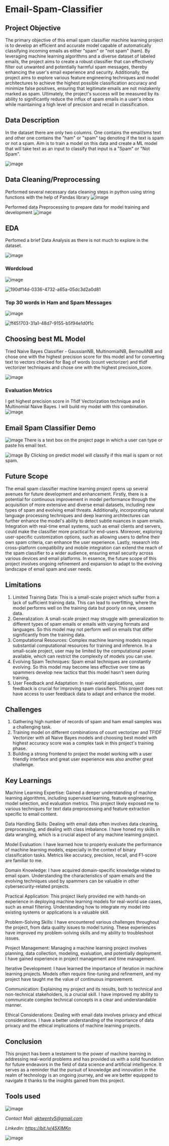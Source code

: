 # Email-Spam-Classifier

## Project Objective

The primary objective of this email spam classifier machine learning project is to develop an efficient and accurate model capable of automatically classifying incoming emails as either "spam" or "not spam" (ham). By leveraging machine learning algorithms and a diverse dataset of labeled emails, the project aims to create a robust classifier that can effectively filter out unwanted and potentially harmful spam messages, thereby enhancing the user's email experience and security. Additionally, the project aims to explore various feature engineering techniques and model architectures to achieve the highest possible classification accuracy and minimize false positives, ensuring that legitimate emails are not mistakenly marked as spam. Ultimately, the project's success will be measured by its ability to significantly reduce the influx of spam emails in a user's inbox while maintaining a high level of precision and recall in classification.

## Data Description

In the dataset there are only two columns. One contains the email/sms text and other one contains the "ham" or "spam" tag denoting if the text is spam or not a spam.
Aim is to train a model on this data and create a ML model that will take text as an input to classify that input is a "Spam" or "Not Spam".

![image](https://github.com/anmolkumarfromspn/Email-Spam-Classifier-using-Machine-Learning/assets/128449996/3ea55fed-e350-4680-bf8b-d249be078eeb)

## Data Cleaning/Preprocessing

Performed several necessary data cleaning steps in python using string functions with the help of Pandas library
![image](https://github.com/anmolkumarfromspn/Email-Spam-Classifier-using-Machine-Learning/assets/128449996/98e21eb3-94d6-472c-a643-205f0e5e8bb4)

Performed data Preprocessing to prepare data for model training and development
![image](https://github.com/anmolkumarfromspn/Email-Spam-Classifier-using-Machine-Learning/assets/128449996/7487f6af-6bd4-4362-86e8-2ffc2f915848)

## EDA

Perfomed a brief Data Analysis as there is not much to explore in the dataset.

![image](https://github.com/anmolkumarfromspn/Email-Spam-Classifier-using-Machine-Learning/assets/128449996/76b143a3-d1cf-4757-a2c7-d90c3422978a)

### Wordcloud

![image](https://github.com/anmolkumarfromspn/Email-Spam-Classifier-using-Machine-Learning/assets/128449996/f16b653e-4cab-4ddb-b48e-5040e045e559)

![190df14d-0336-4732-a65a-05dc3d2a0d81](https://github.com/anmolkumarfromspn/Email-Spam-Classifier-using-Machine-Learning/assets/128449996/25290473-e77d-4369-b57d-1eb7422ce070)

### Top 30 words in Ham and Spam Messages

![image](https://github.com/anmolkumarfromspn/Email-Spam-Classifier-using-Machine-Learning/assets/128449996/907efe64-a14d-4041-bb7c-0a9b5a01c152)

![ff451703-31a1-48d7-9155-b5f94e1d0f1c](https://github.com/anmolkumarfromspn/Email-Spam-Classifier-using-Machine-Learning/assets/128449996/541c50a4-7af6-4cd2-addb-65582cd08281)

## Choosing best ML Model

Tried Naive Bayes Classifier - GaussianNB, MultinomialNB, BernoulliNB and chose one with the highest precision score for this model 
and for converting text to vectors checked for Bag of words (count vectorizer) and tfidf vectorizer techniques and chose one with the highest precision_score.

![image](https://github.com/anmolkumarfromspn/Email-Spam-Classifier-using-Machine-Learning/assets/128449996/21bb9f70-91a0-463c-8cdf-b69e97e26579)

### Evaluation Metrics

I get highest precision score in Tfidf Vectorization technique and in Multinomial Naive Bayes. I will build my model with this combination.
![image](https://github.com/anmolkumarfromspn/Email-Spam-Classifier-using-Machine-Learning/assets/128449996/c92ab07c-507e-4958-aba7-2606a36d5c5d)

## Email Spam Classifier Demo

![image](https://github.com/anmolkumarfromspn/Email-Spam-Classifier-using-Machine-Learning/assets/128449996/15775101-55e8-4897-900f-d5d6ea933548)
There is a text box on the project page in which a user can type or paste his email text.

![image](https://github.com/anmolkumarfromspn/Email-Spam-Classifier-using-Machine-Learning/assets/128449996/11226571-f20f-4577-823d-57b400821f67)
By Clicking on predict model will classify if this mail is spam or not spam.

## Future Scope

The email spam classifier machine learning project opens up several avenues for future development and enhancement. Firstly, there is a potential for continuous improvement in model performance through the acquisition of more extensive and diverse email datasets, including new types of spam and evolving email threats. Additionally, incorporating natural language processing techniques and deep learning architectures can further enhance the model's ability to detect subtle nuances in spam emails. Integration with real-time email systems, such as email clients and servers, could make the classifier more practical for end-users. Moreover, exploring user-specific customization options, such as allowing users to define their own spam criteria, can enhance the user experience. Lastly, research into cross-platform compatibility and mobile integration can extend the reach of the spam classifier to a wider audience, ensuring email security across various devices and email platforms. In essence, the future scope of this project involves ongoing refinement and expansion to adapt to the evolving landscape of email spam and user needs.

## Limitations

1. Limited Training Data: This is a small-scale project which suffer from a lack of sufficient training data. This can lead to overfitting, where the model performs well on the training data but poorly on new, unseen data.
2. Generalization: A small-scale project may struggle with generalization to different types of spam emails or emails with varying formats and languages. So this model may not perform well on emails that differ significantly from the training data.
3. Computational Resources: Complex machine learning models require substantial computational resources for training and inference. In a small-scale project, user may be limited by the computational power available, which can restrict the complexity of models you can use.
4. Evolving Spam Techniques: Spam email techniques are constantly evolving. So this model may become less effective over time as spammers develop new tactics that this model hasn't seen during training.
5. User Feedback and Adaptation: In real-world applications, user feedback is crucial for improving spam classifiers. This project does not have access to user feedback data to adapt and enhance the model.

## Challenges

1. Gathering high number of records of spam and ham email samples was a challenging task.
2. Training model on different combinations of count vectorizer and TFIDF Vectorizer with all Naive Bayes models and choosing best model with highest accuracy score was a complex task in this project's training phase.
3. Building a strong frontend to project the model working with a user friendly interface and great user experience was also another great challenge.

## Key Learnings

Machine Learning Expertise: Gained a deeper understanding of machine learning algorithms, including supervised learning, feature engineering, model selection, and evaluation metrics. This project likely exposed me to various techniques for text data preprocessing and feature extraction specific to email content.

Data Handling Skills: Dealing with email data often involves data cleaning, preprocessing, and dealing with class imbalance. I have honed my skills in data wrangling, which is a crucial aspect of any machine learning project.

Model Evaluation: I have learned how to properly evaluate the performance of machine learning models, especially in the context of binary classification tasks. Metrics like accuracy, precision, recall, and F1-score are familiar to me.

Domain Knowledge: I have acquired domain-specific knowledge related to email spam. Understanding the characteristics of spam emails and the evolving techniques used by spammers can be valuable in other cybersecurity-related projects.

Practical Application: This project likely provided me with hands-on experience in deploying machine learning models for real-world use cases, such as email filtering. Understanding how to integrate my model into existing systems or applications is a valuable skill.

Problem-Solving Skills: I have encountered various challenges throughout the project, from data quality issues to model tuning. These experiences have improved my problem-solving skills and my ability to troubleshoot issues.

Project Management: Managing a machine learning project involves planning, data collection, modeling, evaluation, and potentially deployment. I have gained experience in project management and time management.

Iterative Development: I have learned the importance of iteration in machine learning projects. Models often require fine-tuning and refinement, and my project have taught me the value of continuous improvement.

Communication: Explaining my project and its results, both to technical and non-technical stakeholders, is a crucial skill. I have improved my ability to communicate complex technical concepts in a clear and understandable manner.

Ethical Considerations: Dealing with email data involves privacy and ethical considerations. I have a better understanding of the importance of data privacy and the ethical implications of machine learning projects.

## Conclusion

This project has been a testament to the power of machine learning in addressing real-world problems and has provided us with a solid foundation for future endeavors in the field of data science and artificial intelligence. It serves as a reminder that the pursuit of knowledge and innovation in the realm of technology is an ongoing journey, and we are better equipped to navigate it thanks to the insights gained from this project.

## Tools used

![image](https://github.com/anmolkumarfromspn/Instahyre-Job-Analytics-Job-Finder/assets/128449996/541d02e0-3d09-4070-825d-f799e6367866)

*Contact Mail: aktwenty5@gmail.com*

*Linkedin: https://bit.ly/45XlMKn*

![image](https://github.com/anmolkumarfromspn/Christmas-Sales-Analysis/assets/128449996/58a5eea1-07ac-459c-bd55-e5748181530b)







